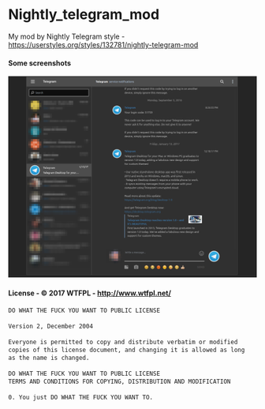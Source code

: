 # Nightly_telegram_mod

My mod by Nightly Telegram style - https://userstyles.org/styles/132781/nightly-telegram-mod

#### Some screenshots

![](/screenshots/telegram-web.png?raw=true)

#### License - © 2017 WTFPL - http://www.wtfpl.net/

```
DO WHAT THE FUCK YOU WANT TO PUBLIC LICENSE 

Version 2, December 2004

Everyone is permitted to copy and distribute verbatim or modified
copies of this license document, and changing it is allowed as long
as the name is changed.

DO WHAT THE FUCK YOU WANT TO PUBLIC LICENSE
TERMS AND CONDITIONS FOR COPYING, DISTRIBUTION AND MODIFICATION

0. You just DO WHAT THE FUCK YOU WANT TO.
